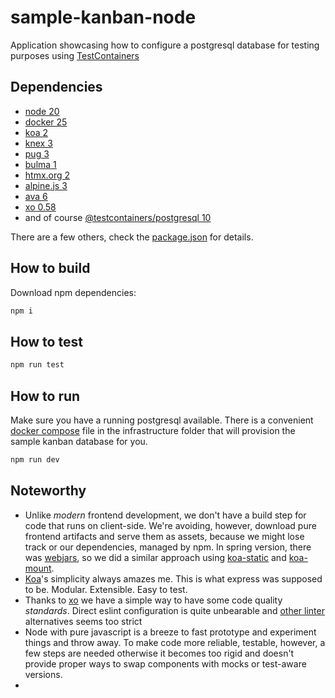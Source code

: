 # sample-kanban-node

Application showcasing how to configure a postgresql database for testing
purposes using [TestContainers][testcontainers]

## Dependencies

- [node 20][node]
- [docker 25][docker]
- [koa 2][koa]
- [knex 3][knex]
- [pug 3][pug]
- [bulma 1][bulma]
- [htmx.org 2][htmx]
- [alpine.js 3][alpinejs]
- [ava 6][ava]
- [xo 0.58][xo]
- and of course [@testcontainers/postgresql 10][pgtc]

There are a few others, check the [package.json][package.json] for details.

## How to build

Download npm dependencies:

```bash
npm i
```

## How to test

```bash
npm run test
```

## How to run

Make sure you have a running postgresql available. There is a convenient
[docker compose][compose] file in the infrastructure folder that will provision
the sample kanban database for you.

```bash
npm run dev
```

## Noteworthy

- Unlike _modern_ frontend development, we don't have a build step for code that
  runs on client-side. We're avoiding, however, download pure frontend artifacts
  and serve them as assets, because we might lose track or our dependencies,
  managed by npm. In spring version, there was [webjars][webjars], so we did a
  similar approach using [koa-static][koa-static] and [koa-mount][koa-mount].
- [Koa][koa]'s simplicity always amazes me. This is what express was supposed to
  be. Modular. Extensible. Easy to test.
- Thanks to [xo][xo] we have a simple way to have some code quality _standards_.
  Direct eslint configuration is quite unbearable and [other linter][standard]
  alternatives seems too strict
- Node with pure javascript is a breeze to fast prototype and experiment things
  and throw away. To make code more reliable, testable, however, a few steps are
  needed otherwise it becomes too rigid and doesn't provide proper ways to swap
  components with mocks or test-aware versions.
- 

[testcontainers]: https://testcontainers.com
[node]: https://nodejs.org
[docker]: https://docs.docker.com/engine/install
[koa]: https://koajs.com
[knex]: https://knexjs.org
[pug]: https://pugjs.org/api/getting-started.html
[bulma]: https://bulma.io/documentation/
[htmx]: https://htmx.org/docs/#introduction
[alpinejs]: https://alpinejs.dev
[ava]: https://avajs.dev/
[xo]: https://github.com/xojs/xo
[standard]: https://standardjs.com/
[pgtc]: https://testcontainers.com/modules/postgresql/
[package.json]: ./package.json
[webjars]: https://www.webjars.org/
[koa-static]: https://www.npmjs.com/package/koa-static
[koa-mount]: https://www.npmjs.com/package/koa-mount
[compose]: ../infrastructure/docker-compose.yml
